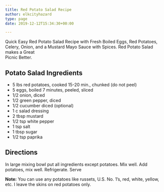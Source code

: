 ```yaml
---
title: Red Potato Salad Recipe
author: elkcityhazard
type: page
date: 2019-12-12T15:34:30+00:00

---
```

Quick Easy Red Potato Salad Recipe with Fresh Boiled Eggs, Red Potatoes, Celery, Onion, and a Mustard Mayo Sauce with Spices. Red Potato Salad makes a Great  
Picnic Better.

## Potato Salad Ingredients

  * 5 lbs red potatoes, cooked 15-20 min., chunked (do not peel)
  * 5 eggs, boiled 7 minutes, peeled, sliced
  * 1/2 onion, diced
  * 1/2 green pepper, diced
  * 1/2 cucumber diced (optional)
  * 1 c salad dressing
  * 2 tbsp mustard
  * 1/2 tsp white pepper
  * 1 tsp salt
  * 1 tbsp sugar
  * 1/2 tsp paprika

## Directions

In large mixing bowl put all ingredients except potatoes. Mix well. Add potatoes, mix well. Refrigerate. Serve

**Note:** You can use any potatoes like russets, U.S. No. 1&#8217;s, red, white, yellow, etc. I leave the skins on red potatoes only.